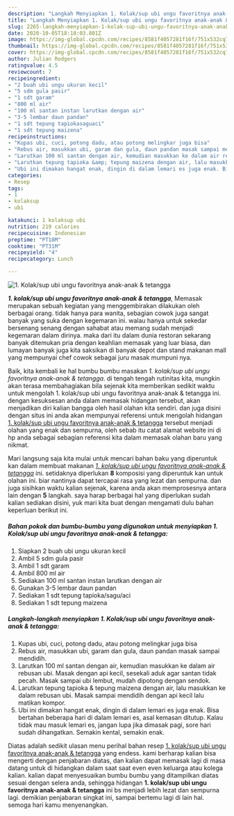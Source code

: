 ```yaml
---
description: "Langkah Menyiapkan 1. Kolak/sup ubi ungu favoritnya anak-anak &amp;amp; tetangga Lezat"
title: "Langkah Menyiapkan 1. Kolak/sup ubi ungu favoritnya anak-anak &amp;amp; tetangga Lezat"
slug: 2265-langkah-menyiapkan-1-kolak-sup-ubi-ungu-favoritnya-anak-anak-and-amp-tetangga-lezat
date: 2020-10-05T18:18:03.801Z
image: https://img-global.cpcdn.com/recipes/8581f4057281f16f/751x532cq70/1-kolaksup-ubi-ungu-favoritnya-anak-anak-tetangga-foto-resep-utama.jpg
thumbnail: https://img-global.cpcdn.com/recipes/8581f4057281f16f/751x532cq70/1-kolaksup-ubi-ungu-favoritnya-anak-anak-tetangga-foto-resep-utama.jpg
cover: https://img-global.cpcdn.com/recipes/8581f4057281f16f/751x532cq70/1-kolaksup-ubi-ungu-favoritnya-anak-anak-tetangga-foto-resep-utama.jpg
author: Julian Rodgers
ratingvalue: 4.5
reviewcount: 7
recipeingredient:
- "2 buah ubi ungu ukuran kecil"
- "5 sdm gula pasir"
- "1 sdt garam"
- "800 ml air"
- "100 ml santan instan larutkan dengan air"
- "3-5 lembar daun pandan"
- "1 sdt tepung tapiokasaguaci"
- "1 sdt tepung maizena"
recipeinstructions:
- "Kupas ubi, cuci, potong dadu, atau potong melingkar juga bisa"
- "Rebus air, masukkan ubi, garam dan gula, daun pandan masak sampai mendidih."
- "Larutkan 100 ml santan dengan air, kemudian masukkan ke dalam air rebusan ubi. Masak dengan api kecil, sesekali aduk agar santan tidak pecah. Masak sampai ubi lembut, mudah dipotong dengan sendok."
- "Larutkan tepung tapioka &amp; tepung maizena dengan air, lalu masukkan ke dalam rebusan ubi. Masak sampai mendidih dengan api kecil lalu matikan kompor."
- "Ubi ini dimakan hangat enak, dingin di dalam lemari es juga enak. Bisa bertahan beberapa hari di dalam lemari es, asal kemasan ditutup. Kalau tidak mau masuk lemari es, jangan lupa jika dimasak pagi, sore hari sudah dihangatkan. Semakin kental, semakin enak."
categories:
- Resep
tags:
- 1
- kolaksup
- ubi

katakunci: 1 kolaksup ubi 
nutrition: 219 calories
recipecuisine: Indonesian
preptime: "PT18M"
cooktime: "PT31M"
recipeyield: "4"
recipecategory: Lunch

---
```



![1. Kolak/sup ubi ungu favoritnya anak-anak &amp; tetangga](https://img-global.cpcdn.com/recipes/8581f4057281f16f/751x532cq70/1-kolaksup-ubi-ungu-favoritnya-anak-anak-tetangga-foto-resep-utama.jpg)

<b><i>1. kolak/sup ubi ungu favoritnya anak-anak &amp; tetangga</i></b>, Memasak merupakan sebuah kegiatan yang menggembirakan dilakukan oleh berbagai orang. tidak hanya para wanita, sebagian cowok juga sangat banyak yang suka dengan kegemaran ini. walau hanya untuk sekedar bersenang senang dengan sahabat atau memang sudah menjadi kegemaran dalam dirinya. maka dari itu dalam dunia restoran sekarang banyak ditemukan pria dengan keahlian memasak yang luar biasa, dan lumayan banyak juga kita saksikan di banyak depot dan stand makanan mall yang mempunyai chef cowok sebagai juru masak mumpuni nya.



Baik, kita kembali ke hal bumbu bumbu masakan <i>1. kolak/sup ubi ungu favoritnya anak-anak &amp; tetangga</i>. di tengah tengah rutinitas kita, mungkin akan terasa membahagiakan bila sejenak kita memberikan sedikit waktu untuk mengolah 1. kolak/sup ubi ungu favoritnya anak-anak &amp; tetangga ini. dengan kesuksesan anda dalam memasak hidangan tersebut, akan menjadikan diri kalian bangga oleh hasil olahan kita sendiri. dan juga disini dengan situs ini anda akan mempunyai referensi untuk mengolah hidangan <u>1. kolak/sup ubi ungu favoritnya anak-anak &amp; tetangga</u> tersebut menjadi olahan yang enak dan sempurna, oleh sebab itu catat alamat website ini di hp anda sebagai sebagian referensi kita dalam memasak olahan baru yang nikmat.


Mari langsung saja kita mulai untuk mencari bahan baku yang diperuntuk kan dalam membuat makanan <u><i>1. kolak/sup ubi ungu favoritnya anak-anak &amp; tetangga</i></u> ini. setidaknya diperlukan <b>8</b> komposisi yang diperuntuk kan untuk olahan ini. biar nantinya dapat tercapai rasa yang lezat dan sempurna. dan juga sisihkan waktu kalian sejenak, karena anda akan memprosesnya antara lain dengan <b>5</b> langkah. saya harap berbagai hal yang diperlukan sudah kalian sediakan disini, yuk mari kita buat dengan mengamati dulu bahan keperluan berikut ini.

<!--inarticleads1-->

##### Bahan pokok dan bumbu-bumbu yang digunakan untuk menyiapkan 1. Kolak/sup ubi ungu favoritnya anak-anak &amp; tetangga:

1. Siapkan 2 buah ubi ungu ukuran kecil
1. Ambil 5 sdm gula pasir
1. Ambil 1 sdt garam
1. Ambil 800 ml air
1. Sediakan 100 ml santan instan larutkan dengan air
1. Gunakan 3-5 lembar daun pandan
1. Sediakan 1 sdt tepung tapioka/sagu/aci
1. Sediakan 1 sdt tepung maizena




<!--inarticleads2-->

##### Langkah-langkah menyiapkan 1. Kolak/sup ubi ungu favoritnya anak-anak &amp; tetangga:

1. Kupas ubi, cuci, potong dadu, atau potong melingkar juga bisa
1. Rebus air, masukkan ubi, garam dan gula, daun pandan masak sampai mendidih.
1. Larutkan 100 ml santan dengan air, kemudian masukkan ke dalam air rebusan ubi. Masak dengan api kecil, sesekali aduk agar santan tidak pecah. Masak sampai ubi lembut, mudah dipotong dengan sendok.
1. Larutkan tepung tapioka &amp; tepung maizena dengan air, lalu masukkan ke dalam rebusan ubi. Masak sampai mendidih dengan api kecil lalu matikan kompor.
1. Ubi ini dimakan hangat enak, dingin di dalam lemari es juga enak. Bisa bertahan beberapa hari di dalam lemari es, asal kemasan ditutup. Kalau tidak mau masuk lemari es, jangan lupa jika dimasak pagi, sore hari sudah dihangatkan. Semakin kental, semakin enak.




Diatas adalah sedikit ulasan menu perihal bahan resep <u>1. kolak/sup ubi ungu favoritnya anak-anak &amp; tetangga</u> yang endess. kami berharap kalian bisa mengerti dengan penjabaran diatas, dan kalian dapat memasak lagi di masa datang untuk di hidangkan dalam saat saat even even keluarga atau kolega kalian. kalian dapat menyesuaikan bumbu bumbu yang ditampilkan diatas sesuai dengan selera anda, sehingga hidangan <b>1. kolak/sup ubi ungu favoritnya anak-anak &amp; tetangga</b> ini bs menjadi lebih lezat dan sempurna lagi. demikian penjabaran singkat ini, sampai bertemu lagi di lain hal. semoga hari kamu menyenangkan.
